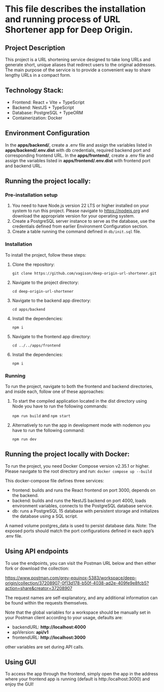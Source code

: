 This file describes the installation and running process of URL Shortener app for Deep Origin.
==============================================================================================
## Project Description
This project is a URL shortening service designed to take long URLs and generate short, unique aliases that redirect users to the original addresses.
The main purpose of the service is to provide a convenient way to share lengthy URLs in a compact form.

## Technology Stack:
- Frontend: React + Vite + TypeScript
- Backend: NestJS + TypeScript
- Database: PostgreSQL + TypeORM
- Containerization: Docker

## Environment Configuration
In the **apps/backend/**, create a .env file and assign the variables listed in **apps/backend/.env.dist** with db credentials, required backend port and corresponding frontend URL.
In the **apps/frontend/**, create a .env file and assign the variables listed in **apps/frontend/.env.dist** with frontend port and backend URL.

## Running the project locally:
### Pre-installation setup
1. You need to have Node.js version 22 LTS or higher installed on your system to run this project. Please navigate to https://nodejs.org and download the appropriate version for your operating system.
2. Create a PostgreSQL server instance to serve as the database, use the credentials defined from earlier Environment Configuration section.
3. Create a table running the command defined in ```db/init.sql``` file.

### Installation
To install the project, follow these steps:
1. Clone the repository:

    ```git clone https://github.com/vagison/deep-origin-url-shortener.git```

2. Navigate to the project directory:

    ```cd deep-origin-url-shortener```

3. Navigate to the backend app directory:

    ```cd apps/backend```

4. Install the dependencies:

    ```npm i```

5. Navigate to the frontend app directory:

    ```cd ../../apps/frontend```

6. Install the dependencies:

    ```npm i```

### Running
To run the project, navigate to both the frontend and backend directories, and inside each, follow one of these approaches:

1. To start the compiled application located in the dist directory using Node you have to run the following commands:

    ```npm run build``` and ```npm start```

2. Alternatively to run the app in development mode with nodemon you have to run the following command:

    ```npm run dev```


## Running the project locally with Docker:
To run the project, you need Docker Compose version v2.35.1 or higher. Please navigate to the root directory and run:
    ```docker compose up --build```

This docker-compose file defines three services:
- frontend: builds and runs the React frontend on port 3000, depends on the backend.
- backend: builds and runs the NestJS backend on port 4000, loads environment variables, connects to the PostgreSQL database service.
- db: runs a PostgreSQL 15 database with persistent storage and initializes the database using a SQL script.

A named volume postgres_data is used to persist database data.
Note: The exposed ports should match the port configurations defined in each app’s .env file.


## Using API endpoints
To use the endpoints, you can visit the Postman URL below and then either fork or download the collection:

https://www.postman.com/grey-equinox-5383/workspace/deep-origin/collection/37208907-0f13d178-b50f-4038-ad2e-409fe9e8fcb5?action=share&creator=37208907

The request names are self-explanatory, and any additional information can be found within the requests themselves.

Note that the global variables for a workspace should be manually set in your Postman client according to your usage, defaults are:
- backendURL: **http://localhost:4000**
- apiVersion: **api/v1**
- frontendURL: **http://localhost:3000**

other variables are set during API calls.


## Using GUI
To access the app through the frontend, simply open the app in the address where your frontend app is running (default is http:/localhost:3000) and enjoy the GUI!

